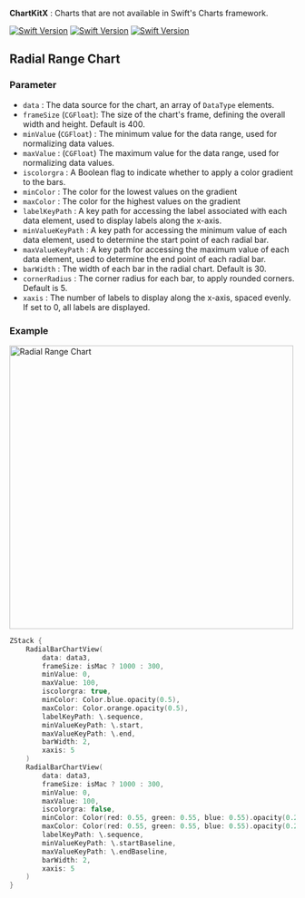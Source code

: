 **ChartKitX** : Charts that are not available in Swift's Charts framework.


[![Swift Version](https://img.shields.io/badge/Xcode-16.0+-blue.svg)](https://swift.org)
[![Swift Version](https://img.shields.io/badge/iOS-18.0+-blue.svg)](https://swift.org)
[![Swift Version](https://img.shields.io/badge/Swift-5.0+-orange.svg)](https://swift.org)

## Radial Range Chart

### Parameter

- `data` : The data source for the chart, an array of `DataType` elements.
- `frameSize` (`CGFloat`): The size of the chart's frame, defining the overall width and height. Default is 400.
- `minValue` (`CGFloat`) : The minimum value for the data range, used for normalizing data values.
- `maxValue` : (`CGFloat`) The maximum value for the data range, used for normalizing data values.
- `iscolorgra` : A Boolean flag to indicate whether to apply a color gradient to the bars.
- `minColor` : The color for the lowest values on the gradient
- `maxColor` : The color for the highest values on the gradient
- `labelKeyPath` : A key path for accessing the label associated with each data element, used to display labels along the x-axis.
- `minValueKeyPath` : A key path for accessing the minimum value of each data element, used to determine the start point of each radial bar.
- `maxValueKeyPath` : A key path for accessing the maximum value of each data element, used to determine the end point of each radial bar.
- `barWidth` : The width of each bar in the radial chart. Default is 30.
- `cornerRadius` : The corner radius for each bar, to apply rounded corners. Default is 5.
- `xaxis` : The number of labels to display along the x-axis, spaced evenly. If set to 0, all labels are displayed.

### Example

<img width="500" alt="Radial Range Chart" src="https://github.com/user-attachments/assets/69b3bc4e-33fc-464a-a87b-adeceba94117">

```swift
ZStack {
    RadialBarChartView(
        data: data3,
        frameSize: isMac ? 1000 : 300,
        minValue: 0,
        maxValue: 100,
        iscolorgra: true,
        minColor: Color.blue.opacity(0.5),
        maxColor: Color.orange.opacity(0.5),
        labelKeyPath: \.sequence,
        minValueKeyPath: \.start,
        maxValueKeyPath: \.end,
        barWidth: 2,
        xaxis: 5
    )
    RadialBarChartView(
        data: data3,
        frameSize: isMac ? 1000 : 300,
        minValue: 0,
        maxValue: 100,
        iscolorgra: false,
        minColor: Color(red: 0.55, green: 0.55, blue: 0.55).opacity(0.25),
        maxColor: Color(red: 0.55, green: 0.55, blue: 0.55).opacity(0.25),
        labelKeyPath: \.sequence,
        minValueKeyPath: \.startBaseline,
        maxValueKeyPath: \.endBaseline,
        barWidth: 2,
        xaxis: 5
    )
}
```
